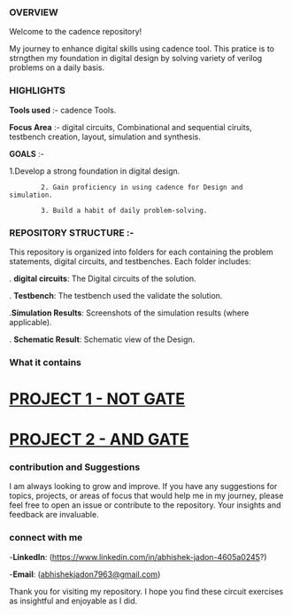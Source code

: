 ###  **OVERVIEW**
  
Welcome to the cadence repository!

My journey to enhance digital  skills using cadence tool. This pratice is to strngthen my foundation in digital design by solving variety of verilog problems on a daily basis. 

### **HIGHLIGHTS**

**Tools used** :- cadence Tools.

**Focus Area** :- digital circuits, Combinational and sequential ciruits, testbench creation, layout, simulation and synthesis.

**GOALS** :- 

1.Develop a strong foundation in digital design.

            2. Gain proficiency in using cadence for Design and simulation.
            
            3. Build a habit of daily problem-solving.

### **REPOSITORY STRUCTURE** :-
This repository is organized into folders for each containing the problem statements, digital circuits, and testbenches. Each folder includes:


. **digital circuits**: The Digital circuits of the solution.


. **Testbench**: The testbench used the validate the solution.


.**Simulation Results**: Screenshots of the simulation results (where applicable).


. **Schematic Result**: Schematic view of the Design.

### **What it contains**

# [PROJECT 1 - NOT GATE](https://github.com/abhishekjadon001/CADENCE_PROJECTS/tree/main/NOT%20GATE)

# [PROJECT 2 - AND GATE](https://github.com/abhishekjadon001/CADENCE_PROJECTS/tree/main/AND%20GATE)

### **contribution and Suggestions**

I am always looking to grow and improve. If you have any suggestions for topics, projects, or areas of focus that would help me in my journey, please feel free to open an issue or contribute to the repository. Your insights and feedback are invaluable.

### **connect with me**

-**LinkedIn**: (https://www.linkedin.com/in/abhishek-jadon-4605a0245?)

-**Email**: (abhishekjadon7963@gmail.com)

Thank you for visiting my repository. I hope you find these circuit exercises as insightful and enjoyable as I did.
            
